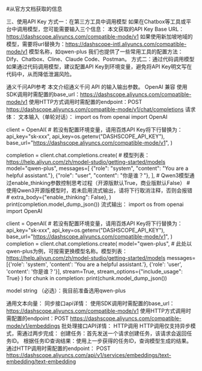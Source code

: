 #从官方文档获取的信息

三、使用API Key
方式一：在第三方工具中调用模型
如果在Chatbox等工具或平台中调用模型，您可能需要输入三个信息：
本文获取的API Key
Base URL：https://dashscope.aliyuncs.com/compatible-mode/v1
如果使用新加坡地域的模型，需要将url替换为：https://dashscope-intl.aliyuncs.com/compatible-mode/v1
模型名称，如qwen-plus
我们也提供了一些常用工具的配置方法：Dify、Chatbox、Cline、Claude Code、Postman。
方式二：通过代码调用模型
如果通过代码调用模型，建议配置API Key到环境变量，避免将API Key明文写在代码中，从而降低泄漏风险。



通义千问API参考
本文介绍通义千问 API 的输入输出参数。
OpenAI 兼容
使用SDK调用时需配置的base_url：https://dashscope.aliyuncs.com/compatible-mode/v1
使用HTTP方式调用时需配置的endpoint：POST https://dashscope.aliyuncs.com/compatible-mode/v1/chat/completions
请求体：
文本输入（单轮对话）：
import os
from openai import OpenAI


client = OpenAI(
    # 若没有配置环境变量，请用百炼API Key将下行替换为：api_key="sk-xxx",
    api_key=os.getenv("DASHSCOPE_API_KEY"),
    base_url="https://dashscope.aliyuncs.com/compatible-mode/v1",
)

completion = client.chat.completions.create(
    # 模型列表：https://help.aliyun.com/zh/model-studio/getting-started/models
    model="qwen-plus",
    messages=[
        {"role": "system", "content": "You are a helpful assistant."},
        {"role": "user", "content": "你是谁？"},
    ],
    # Qwen3模型通过enable_thinking参数控制思考过程（开源版默认True，商业版默认False）
    # 使用Qwen3开源版模型时，若未启用流式输出，请将下行取消注释，否则会报错
    # extra_body={"enable_thinking": False},
)
print(completion.model_dump_json())
流式输出：
import os
from openai import OpenAI

client = OpenAI(
    # 若没有配置环境变量，请用百炼API Key将下行替换为：api_key="sk-xxx",
    api_key=os.getenv("DASHSCOPE_API_KEY"),
    base_url="https://dashscope.aliyuncs.com/compatible-mode/v1",
)
completion = client.chat.completions.create(
    model="qwen-plus",  # 此处以qwen-plus为例，可按需更换模型名称。模型列表：https://help.aliyun.com/zh/model-studio/getting-started/models
    messages=[{'role': 'system', 'content': 'You are a helpful assistant.'},
                {'role': 'user', 'content': '你是谁？'}],
    stream=True,
    stream_options={"include_usage": True}
    )
for chunk in completion:
    print(chunk.model_dump_json())

model string （必选）：我目前准备选用qwen-plus

通用文本向量：
同步接口api详情：
使用SDK调用时需配置的base_url：https://dashscope.aliyuncs.com/compatible-mode/v1
使用HTTP方式调用时需配置的endpoint：POST https://dashscope.aliyuncs.com/compatible-mode/v1/embeddings
批处理接口API详情：
HTTP调用
HTTP调用仅支持异步模式，需通过两步完成：
创建任务：首先发送一个请求创建任务，该请求会返回任务ID。
根据任务ID查询结果：使用上一步获得的任务ID，查询模型生成的结果。
通过HTTP调用时需配置的endpoint：
POST https://dashscope.aliyuncs.com/api/v1/services/embeddings/text-embedding/text-embedding


